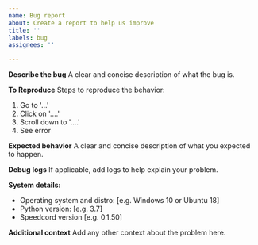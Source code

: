 ```yaml
---
name: Bug report
about: Create a report to help us improve
title: ''
labels: bug
assignees: ''

---
```


**Describe the bug**
A clear and concise description of what the bug is.

**To Reproduce**
Steps to reproduce the behavior:
1. Go to '...'
2. Click on '....'
3. Scroll down to '....'
4. See error

**Expected behavior**
A clear and concise description of what you expected to happen.

**Debug logs**
If applicable, add logs to help explain your problem.

**System details:**
 - Operating system and distro: [e.g. Windows 10 or Ubuntu 18]
 - Python version: [e.g. 3.7]
 - Speedcord version [e.g. 0.1.50]

**Additional context**
Add any other context about the problem here.
